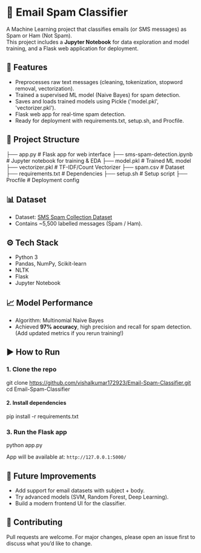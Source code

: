 # 📧 Email Spam Classifier

A Machine Learning project that classifies emails (or SMS messages) as Spam or Ham (Not Spam).  
This project includes a **Jupyter Notebook** for data exploration and model training, and a Flask web application for deployment.

## 🚀 Features
- Preprocesses raw text messages (cleaning, tokenization, stopword removal, vectorization).
- Trained a supervised ML model (Naive Bayes) for spam detection.
- Saves and loads trained models using Pickle ('model.pkl', 'vectorizer.pkl').
- Flask web app for real-time spam detection.
- Ready for deployment with requirements.txt, setup.sh, and Procfile.

## 📂 Project Structure


├── app.py                    # Flask app for web interface
├── sms-spam-detection.ipynb  # Jupyter notebook for training & EDA
├── model.pkl                 # Trained ML model
├── vectorizer.pkl            # TF-IDF/Count Vectorizer
├── spam.csv                  # Dataset
├── requirements.txt          # Dependencies
├── setup.sh                  # Setup script
├── Procfile                  # Deployment config


## 📊 Dataset
- Dataset: [SMS Spam Collection Dataset](https://archive.ics.uci.edu/ml/datasets/sms+spam+collection)  
- Contains ~5,500 labelled messages (Spam / Ham).  

## ⚙️ Tech Stack
- Python 3
- Pandas, NumPy, Scikit-learn
- NLTK
- Flask
- Jupyter Notebook

## 📈 Model Performance
- Algorithm: Multinomial Naive Bayes  
- Achieved **97% accuracy**, high precision and recall for spam detection.  
(Add updated metrics if you rerun training!)


## ▶️ How to Run

### 1. Clone the repo

git clone https://github.com/vishalkumar172923/Email-Spam-Classifier.git
cd Email-Spam-Classifier


#### 2. Install dependencies

pip install -r requirements.txt

### 3. Run the Flask app

python app.py

App will be available at: `http://127.0.0.1:5000/`



## 📌 Future Improvements

* Add support for email datasets with subject + body.
* Try advanced models (SVM, Random Forest, Deep Learning).
* Build a modern frontend UI for the classifier.

## 🤝 Contributing
Pull requests are welcome. For major changes, please open an issue first to discuss what you’d like to change.
